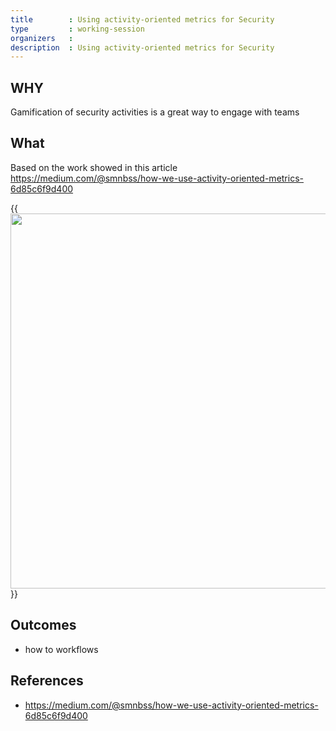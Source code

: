 ```yaml
---
title        : Using activity-oriented metrics for Security
type         : working-session
organizers   : 
description  : Using activity-oriented metrics for Security
---
```


## WHY

Gamification of security activities is a great way to engage with teams

## What

Based on the work showed in this article https://medium.com/@smnbss/how-we-use-activity-oriented-metrics-6d85c6f9d400

{{<img src="https://cdn-images-1.medium.com/max/1440/1*tVBge7GWQtEhkdciCW8QQQ.png" width="600">}}

## Outcomes

- how to workflows

## References

 - https://medium.com/@smnbss/how-we-use-activity-oriented-metrics-6d85c6f9d400

